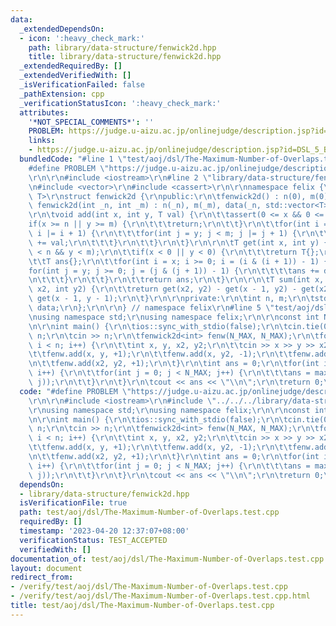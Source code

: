 ```yaml
---
data:
  _extendedDependsOn:
  - icon: ':heavy_check_mark:'
    path: library/data-structure/fenwick2d.hpp
    title: library/data-structure/fenwick2d.hpp
  _extendedRequiredBy: []
  _extendedVerifiedWith: []
  _isVerificationFailed: false
  _pathExtension: cpp
  _verificationStatusIcon: ':heavy_check_mark:'
  attributes:
    '*NOT_SPECIAL_COMMENTS*': ''
    PROBLEM: https://judge.u-aizu.ac.jp/onlinejudge/description.jsp?id=DSL_5_B
    links:
    - https://judge.u-aizu.ac.jp/onlinejudge/description.jsp?id=DSL_5_B
  bundledCode: "#line 1 \"test/aoj/dsl/The-Maximum-Number-of-Overlaps.test.cpp\"\n\
    #define PROBLEM \"https://judge.u-aizu.ac.jp/onlinejudge/description.jsp?id=DSL_5_B\"\
    \r\n\r\n#include <iostream>\r\n#line 2 \"library/data-structure/fenwick2d.hpp\"\
    \n#include <vector>\r\n#include <cassert>\r\n\r\nnamespace felix {\r\n\r\ntemplate<class\
    \ T>\r\nstruct fenwick2d {\r\npublic:\r\n\tfenwick2d() : n(0), m(0) {}\r\n\texplicit\
    \ fenwick2d(int _n, int _m) : n(_n), m(_m), data(_n, std::vector<T>(_m)) {}\r\n\
    \r\n\tvoid add(int x, int y, T val) {\r\n\t\tassert(0 <= x && 0 <= y);\r\n\t\t\
    if(x >= n || y >= m) {\r\n\t\t\treturn;\r\n\t\t}\r\n\t\tfor(int i = x; i < n;\
    \ i |= i + 1) {\r\n\t\t\tfor(int j = y; j < m; j |= j + 1) {\r\n\t\t\t\tdata[i][j]\
    \ += val;\r\n\t\t\t}\r\n\t\t}\r\n\t}\r\n\r\n\tT get(int x, int y) {\r\n\t\tassert(x\
    \ < n && y < m);\r\n\t\tif(x < 0 || y < 0) {\r\n\t\t\treturn T{};\r\n\t\t}\r\n\
    \t\tT ans{};\r\n\t\tfor(int i = x; i >= 0; i = (i & (i + 1)) - 1) {\r\n\t\t\t\
    for(int j = y; j >= 0; j = (j & (j + 1)) - 1) {\r\n\t\t\t\tans += data[i][j];\r\
    \n\t\t\t}\r\n\t\t}\r\n\t\treturn ans;\r\n\t}\r\n\r\n\tT sum(int x, int y, int\
    \ x2, int y2) {\r\n\t\treturn get(x2, y2) - get(x - 1, y2) - get(x2, y - 1) +\
    \ get(x - 1, y - 1);\r\n\t}\r\n\r\nprivate:\r\n\tint n, m;\r\n\tstd::vector<std::vector<T>>\
    \ data;\r\n};\r\n\r\n} // namespace felix\r\n#line 5 \"test/aoj/dsl/The-Maximum-Number-of-Overlaps.test.cpp\"\
    \nusing namespace std;\r\nusing namespace felix;\r\n\r\nconst int N_MAX = 1005;\r\
    \n\r\nint main() {\r\n\tios::sync_with_stdio(false);\r\n\tcin.tie(0);\r\n\tint\
    \ n;\r\n\tcin >> n;\r\n\tfenwick2d<int> fenw(N_MAX, N_MAX);\r\n\tfor(int i = 0;\
    \ i < n; i++) {\r\n\t\tint x, y, x2, y2;\r\n\t\tcin >> x >> y >> x2 >> y2;\r\n\
    \t\tfenw.add(x, y, +1);\r\n\t\tfenw.add(x, y2, -1);\r\n\t\tfenw.add(x2, y, -1);\r\
    \n\t\tfenw.add(x2, y2, +1);\r\n\t}\r\n\tint ans = 0;\r\n\tfor(int i = 0; i < N_MAX;\
    \ i++) {\r\n\t\tfor(int j = 0; j < N_MAX; j++) {\r\n\t\t\tans = max(ans, fenw.get(i,\
    \ j));\r\n\t\t}\r\n\t}\r\n\tcout << ans << \"\\n\";\r\n\treturn 0;\r\n}\r\n"
  code: "#define PROBLEM \"https://judge.u-aizu.ac.jp/onlinejudge/description.jsp?id=DSL_5_B\"\
    \r\n\r\n#include <iostream>\r\n#include \"../../../library/data-structure/fenwick2d.hpp\"\
    \r\nusing namespace std;\r\nusing namespace felix;\r\n\r\nconst int N_MAX = 1005;\r\
    \n\r\nint main() {\r\n\tios::sync_with_stdio(false);\r\n\tcin.tie(0);\r\n\tint\
    \ n;\r\n\tcin >> n;\r\n\tfenwick2d<int> fenw(N_MAX, N_MAX);\r\n\tfor(int i = 0;\
    \ i < n; i++) {\r\n\t\tint x, y, x2, y2;\r\n\t\tcin >> x >> y >> x2 >> y2;\r\n\
    \t\tfenw.add(x, y, +1);\r\n\t\tfenw.add(x, y2, -1);\r\n\t\tfenw.add(x2, y, -1);\r\
    \n\t\tfenw.add(x2, y2, +1);\r\n\t}\r\n\tint ans = 0;\r\n\tfor(int i = 0; i < N_MAX;\
    \ i++) {\r\n\t\tfor(int j = 0; j < N_MAX; j++) {\r\n\t\t\tans = max(ans, fenw.get(i,\
    \ j));\r\n\t\t}\r\n\t}\r\n\tcout << ans << \"\\n\";\r\n\treturn 0;\r\n}\r\n"
  dependsOn:
  - library/data-structure/fenwick2d.hpp
  isVerificationFile: true
  path: test/aoj/dsl/The-Maximum-Number-of-Overlaps.test.cpp
  requiredBy: []
  timestamp: '2023-04-20 12:37:07+08:00'
  verificationStatus: TEST_ACCEPTED
  verifiedWith: []
documentation_of: test/aoj/dsl/The-Maximum-Number-of-Overlaps.test.cpp
layout: document
redirect_from:
- /verify/test/aoj/dsl/The-Maximum-Number-of-Overlaps.test.cpp
- /verify/test/aoj/dsl/The-Maximum-Number-of-Overlaps.test.cpp.html
title: test/aoj/dsl/The-Maximum-Number-of-Overlaps.test.cpp
---
```

